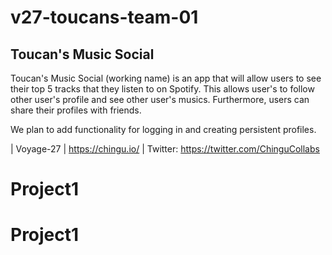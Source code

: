 # v27-toucans-team-01

## Toucan's Music Social

Toucan's Music Social (working name) is an app that will allow users to see their top 5 tracks that they listen to on Spotify. This allows user's to follow other user's profile and see other user's musics.  Furthermore, users can share their profiles with friends.


We plan to add functionality for logging in and creating persistent profiles. 










| Voyage-27 | https://chingu.io/ | Twitter: https://twitter.com/ChinguCollabs
# Project1
# Project1
